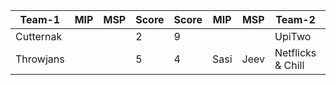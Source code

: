 | Team-1    | MIP | MSP | Score | Score | MIP  | MSP  | Team-2            | MIP  | MSP  |
|-----------|-----|-----|-------|-------|------|------|-------------------|------|------|
| Cutternak |     |     | 2     | 9     |      |      | UpiTwo            | Sasi | Jeev |
| Throwjans |     |     | 5     | 4     | Sasi | Jeev | Netflicks & Chill |      |      |
